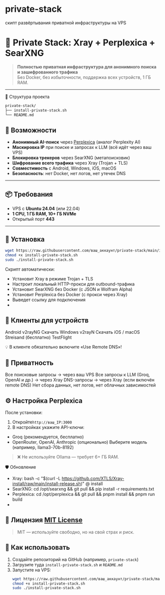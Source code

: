 # private-stack
скипт развёртывания приватной инфраструктуры на VPS
# 🔐 Private Stack: Xray + Perplexica + SearXNG

> **Полностью приватная инфраструктура для анонимного поиска и зашифрованного трафика**  
> Без Docker, без избыточности, поддержка всех устройств, 1 ГБ RAM.

---

📁 Структура проекта
```txt
private-stack/
├── install-private-stack.sh
└── README.md
```

## 🌟 Возможности

- **Анонимный AI-поиск** через [Perplexica](https://github.com/ItzCrazyKns/Perplexica) (аналог Perplexity AI)
- **Маскировка IP** при поиске и запросах к LLM (всё идёт через ваш VPS)
- **Блокировка трекеров** через SearXNG (метапоисковик)
- **Шифрование всего трафика** через Xray (Trojan + TLS)
- **Совместимость** с Android, Windows, iOS, macOS
- **Безопасность**: нет Docker, нет логов, нет утечек DNS

---

## 📦 Требования

- VPS с **Ubuntu 24.04** (или 22.04)
- **1 CPU, 1 ГБ RAM, 10+ ГБ NVMe**
- Открытый порт **443**

---

## 🚀 Установка

```bash
wget https://raw.githubusercontent.com/ваш_аккаунт/private-stack/main/install-private-stack.sh
chmod +x install-private-stack.sh
sudo ./install-private-stack.sh
```
Скрипт автоматически:

- Установит Xray в режиме Trojan + TLS
- Настроит локальный HTTP-прокси для outbound-трафика
- Установит SearXNG без Docker (с JSON и Wolfram Alpha)
- Установит Perplexica без Docker (с прокси через Xray)
- Выведет ссылку для подключения
- 
## 📱 Клиенты для устройств

Android
v2rayNG
Скачать
Windows
v2rayN
Скачать
iOS / macOS
Streisand
(бесплатно)
TestFlight

💡 В клиенте обязательно включите «Use Remote DNS»! 

## 🔐 Приватность
Все поисковые запросы → через ваш VPS
Все запросы к LLM (Groq, OpenAI и др.) → через Xray
DNS-запросы → через Xray (если включён remote DNS)
Нет сбора данных, нет логов, нет облачных зависимостей

## ⚙️ Настройка Perplexica
После установки:

1. Откройте`http://ваш_IP:3000`
2. В настройках укажите API-ключи:
- Groq (рекомендуется, бесплатно)
- OpenRouter, OpenAI, Anthropic (опционально)
Выберите модель (например, llama3-70b-8192)
>❌ Не используйте Ollama — требует 6+ ГБ RAM. 

🛡️ Обновление
- Xray: bash -c "$(curl -L https://github.com/XTLS/Xray-install/raw/main/install-release.sh)" @ install
- SearXNG: cd /opt/searxng && git pull && pip install -r requirements.txt
- Perplexica: cd /opt/perplexica && git pull && pnpm install && pnpm run build
- 
## 📜 Лицензия [MIT License](LICENSE)
>MIT — используйте свободно, но на свой страх и риск.

## 📌 Как использовать

1. Создайте репозиторий на GitHub (например, `private-stack`)
2. Загрузите туда `install-private-stack.sh` и `README.md`
3. Запустите на VPS:
   ```bash
   wget https://raw.githubusercontent.com/ваш_аккаунт/private-stack/main/install-private-stack.sh
   chmod +x install-private-stack.sh
   sudo ./install-private-stack.sh

